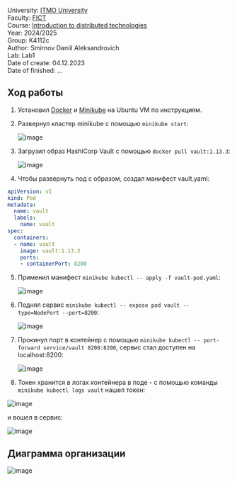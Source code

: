 University: [ITMO University](https://itmo.ru/ru/) \
Faculty: [FICT](https://fict.itmo.ru) \
Course: [Introduction to distributed technologies](https://github.com/itmo-ict-faculty/introduction-to-distributed-technologies) \
Year: 2024/2025 \
Group: K4112c \
Author: Smirnov Daniil Aleksandrovich \
Lab: Lab1 \
Date of create: 04.12.2023 \
Date of finished: ...

## Ход работы

1. Установил [Docker](https://docs.docker.com/engine/install/ubuntu/) и [Minikube](https://minikube.sigs.k8s.io/docs/start/?arch=%2Fwindows%2Fx86-64%2Fstable%2F.exe+download) на Ubuntu VM по инструкциям.
2. Развернул кластер minikube с помощью `minikube start`:
   
   ![image](https://github.com/user-attachments/assets/07ed18cc-ebf0-4e84-840e-34e9791d89a8)
   
5. Загрузил образ HashiCorp Vault с помощью `docker pull vault:1.13.3`:
   
   ![image](https://github.com/user-attachments/assets/3be002b6-1b15-4e0d-84bd-266051da2aad)
   
7. Чтобы развернуть под с образом, создал манифест vault.yaml:
```yaml
apiVersion: v1
kind: Pod
metadata:
  name: vault
  labels:
    name: vault
spec:
  containers:
  - name: vault
    image: vault:1.13.3
    ports:
    - containerPort: 8200
```
5. Применил манифест `minikube kubectl -- apply -f vault-pod.yaml`:
   
   ![image](https://github.com/user-attachments/assets/d7b0c929-c809-45aa-a23f-117676807cba)
   
7. Поднял сервис `minikube kubectl -- expose pod vault --type=NodePort --port=8200`:
   
   ![image](https://github.com/user-attachments/assets/7054960a-b3a7-4feb-a8cc-b6d47523043d)
  
9. Прокинул порт в контейнер с помощью `minikube kubectl -- port-forward service/vault 8200:8200`, сервис стал доступен на localhost:8200:
    
   ![image](https://github.com/user-attachments/assets/866543d5-c20b-4fc0-bf7a-fede27857eab)
   
11. Токен хранится в логах контейнера в поде - с помощью команды `minikube kubectl logs vault` нашел токен:
    
  ![image](https://github.com/user-attachments/assets/32ac01bc-4426-49e6-ae6f-fe822d723969)
  
  и вошел в сервис:
  
  ![image](https://github.com/user-attachments/assets/7554df84-b8ae-470c-bae0-6023189bbc7b)
  ## Диаграмма организации
  ![image](https://github.com/user-attachments/assets/2744893c-c295-413c-b72c-e7b4b6794fe8)

